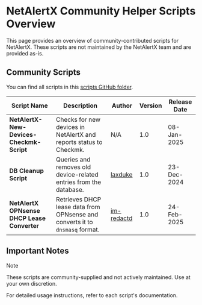# NetAlertX Community Helper Scripts Overview

This page provides an overview of community-contributed scripts for NetAlertX. These scripts are not maintained by the NetAlertX team and are provided as-is.

## Community Scripts

You can find all scripts in this [scripts GitHub folder](https://github.com/jokob-sk/NetAlertX/tree/main/scripts).

| Script Name | Description | Author | Version | Release Date |
|------------|-------------|--------|---------|--------------|
| **NetAlertX-New-Devices-Checkmk-Script** | Checks for new devices in NetAlertX and reports status to Checkmk. | N/A | 1.0 | 08-Jan-2025 |
| **DB Cleanup Script** | Queries and removes old device-related entries from the database. | [laxduke](https://github.com/laxduke) | 1.0 | 23-Dec-2024 |
| **NetAlertX OPNsense DHCP Lease Converter** | Retrieves DHCP lease data from OPNsense and converts it to `dnsmasq` format. | [im-redactd](https://github.com/im-redactd) | 1.0 | 24-Feb-2025 |

## Important Notes

> [!NOTE]  
> These scripts are community-supplied and not actively maintained. Use at your own discretion.  

For detailed usage instructions, refer to each script's documentation.

